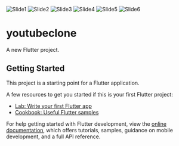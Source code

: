 ![Slide1](https://user-images.githubusercontent.com/100143777/197598522-1720dcd2-24c2-47d6-8e38-63abd0e40dd7.jpg)
![Slide2](https://user-images.githubusercontent.com/100143777/197598540-8d84d671-1f8c-4837-88b8-95668d342935.jpg)
![Slide3](https://user-images.githubusercontent.com/100143777/197598558-7a3044cb-bc3e-4a77-af50-696b4203c18e.jpg)
![Slide4](https://user-images.githubusercontent.com/100143777/197598575-3a40aae9-b0de-431d-b3bf-eec5376e4a91.jpg)
![Slide5](https://user-images.githubusercontent.com/100143777/197598599-24799e3e-05bb-4a95-a642-99d26c23f2b6.jpg)
![Slide6](https://user-images.githubusercontent.com/100143777/197598619-a44c7748-02db-4511-9a3e-6ea9523ce3bb.jpg)

# youtubeclone

A new Flutter project.

## Getting Started

This project is a starting point for a Flutter application.

A few resources to get you started if this is your first Flutter project:

- [Lab: Write your first Flutter app](https://docs.flutter.dev/get-started/codelab)
- [Cookbook: Useful Flutter samples](https://docs.flutter.dev/cookbook)

For help getting started with Flutter development, view the
[online documentation](https://docs.flutter.dev/), which offers tutorials,
samples, guidance on mobile development, and a full API reference.
